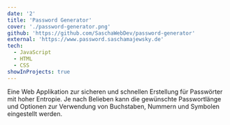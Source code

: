```yaml
---
date: '2'
title: 'Password Generator'
cover: './password-generator.png'
github: 'https://github.com/SaschaWebDev/password-generator'
external: 'https://www.password.saschamajewsky.de'
tech:
  - JavaScript
  - HTML
  - CSS
showInProjects: true
---
```


Eine Web Applikation zur sicheren und schnellen Erstellung für Passwörter mit hoher Entropie. Je nach Belieben kann die gewünschte Passwortlänge und Optionen zur Verwendung von Buchstaben, Nummern und Symbolen eingestellt werden.
